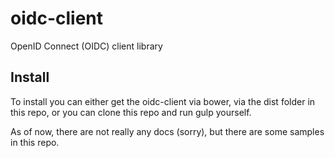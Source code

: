 # oidc-client

OpenID Connect (OIDC) client library

## Install
To install you can either get the oidc-client via bower, via the dist folder in this repo, or you can clone this repo and run gulp yourself.

As of now, there are not really any docs (sorry), but there are some samples in this repo.